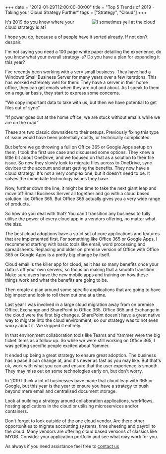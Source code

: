 +++
date = "2019-01-29T12:00:00-00:00"
title = "Top 5 Trends of 2019 - Taking your Cloud Strategy Further"
tags = ["Strategy", "Cloud"]
+++


<img src="/images/oldmanyellsatcloud.jpg" title="I sometimes yell at the cloud" alt="I sometimes yell at the cloud" align=right hspace=20>
It's 2019 do you know where your cloud strategy is at?

I hope you do, because a of people have it sorted already.  If not don't despair.

I'm not saying you need a 100 page white paper detailing the experience, do you know what your overall strategy is?  Do you have a plan for expanding it this year?
<!--more-->

I've recently been working with a very small business.  They have had a Windows Small Business Server for many years over a few iterations.  This has worked extremely well for them.  They have a server in their home office, they can get emails when they are out and about.  As I speak to them on a regular basis, they start to express some concerns.

"We copy important data to take with us, but then we have potential to get files out of sync"

"If power goes out at the home office, we are stuck without emails while we are on the road"

These are two classic downsides to their setups.  Previously fixing this type of issue would have been potentially costly, or technically complicated.

But before we go throwing a full on Office 365 or Google Apps setup on them, I took the first use case and discussed some options.  They knew a little bit about OneDrive, and we focused on that as a solution to their file issue.  So now they slowly look to migrate files across to OneDrive, sync devices to the account and start getting the benefits.  They now have a cloud strategy.  It's not a very complex one, but it doesn't need to be.  It solves the immediate technology issues they have.

Now, further down the line, it might be time to take the next giant leap and move off Small Business Server all together and go with a cloud based solution like Office 365.  But Office 365 actually gives you a very wide range of products.

So how do you deal with that?  You can't transition any business to fully utilise the power of every cloud app in  a vendors offering, no matter what the size.

The best cloud adoptions have a strict set of core applications and features that are implemented first.  For something like Office 365 or Google Apps, I recommend starting with basic tools like email, word processing and spreadsheets.  Replacing and older on premise version of Office with Office 365 or Google Apps is a pretty big change by itself.

Cloud email is the killer app for cloud, as it has so many benefits once your data is off your own servers, so focus on making that a smooth transition.  Make sure users have the new mobile apps and training on how these things work and what the benefits are going to be.

Then create a plan around some specific applications that are going to have big impact and look to roll them out one at a time.

Last year I was involved in a large cloud migration away from on premise Office, Exchange and SharePoint to Office 365.    Office 365 and Exchange in the cloud were the first big changes.  SharePoint doesn't have a great native way to migrate into the cloud environment, so our strategy was to not even worry about it.  We skipped it entirely.

In that environment collaboration tools like Teams and Yammer were the big ticket items as a follow up.  So while we were still working on Office 365, I was getting specific people excited about Yammer.

It ended up being a great strategy to ensure great adoption.  The business has a pace it can change at, and it's never as fast as you may like.  But that's ok, work with what you can and ensure that the user experience is smooth.  They may miss out on some technologies early on, but don't worry.

In 2019 I think a lot of businesses have made that cloud leap with 365 or Google, but  this year is the year to ensure you have a strategy to push beyond mere email and centralised document storage.

Look at building a strategy around collaboration applications, workflows, hosting applications in the cloud or utilising microservices and/or containers.

Don't forget to look outside of the one cloud vendor.  Are there other opportunities to migrate accounting systems, time sheeting and payroll to the cloud.  Many vendors are offering cloud based versions of classics like MYOB.  Consider your application portfolio and see what may work for you.

As always if you need assistance feel free to [contact us](/contactus)
